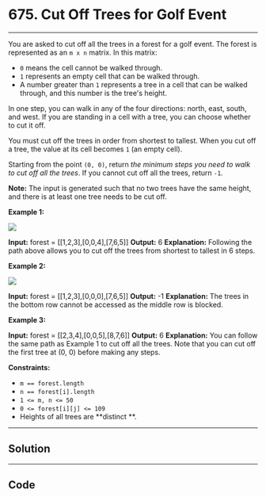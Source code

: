 # 675. Cut Off Trees for Golf Event

---

You are asked to cut off all the trees in a forest for a golf event. The forest is represented as an `m x n` matrix. In this matrix:

  * `0` means the cell cannot be walked through.
  * `1` represents an empty cell that can be walked through.
  * A number greater than `1` represents a tree in a cell that can be walked through, and this number is the tree's height.



In one step, you can walk in any of the four directions: north, east, south, and west. If you are standing in a cell with a tree, you can choose whether to cut it off.

You must cut off the trees in order from shortest to tallest. When you cut off a tree, the value at its cell becomes `1` (an empty cell).

Starting from the point `(0, 0)`, return _the minimum steps you need to walk to cut off all the trees_. If you cannot cut off all the trees, return `-1`.

**Note:** The input is generated such that no two trees have the same height, and there is at least one tree needs to be cut off.

 

**Example 1:**

![](https://assets.leetcode.com/uploads/2020/11/26/trees1.jpg)


**Input:** forest = [[1,2,3],[0,0,4],[7,6,5]]
**Output:** 6
**Explanation:** Following the path above allows you to cut off the trees from shortest to tallest in 6 steps.


**Example 2:**

![](https://assets.leetcode.com/uploads/2020/11/26/trees2.jpg)


**Input:** forest = [[1,2,3],[0,0,0],[7,6,5]]
**Output:** -1
**Explanation:** The trees in the bottom row cannot be accessed as the middle row is blocked.


**Example 3:**


**Input:** forest = [[2,3,4],[0,0,5],[8,7,6]]
**Output:** 6
**Explanation:** You can follow the same path as Example 1 to cut off all the trees.
Note that you can cut off the first tree at (0, 0) before making any steps.


 

**Constraints:**

  * `m == forest.length`
  * `n == forest[i].length`
  * `1 <= m, n <= 50`
  * `0 <= forest[i][j] <= 109`
  * Heights of all trees are **distinct **.

---

## Solution



---

## Code
```python


```